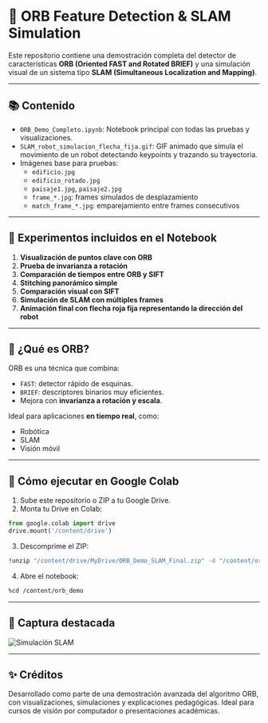 # 🧠 ORB Feature Detection & SLAM Simulation

Este repositorio contiene una demostración completa del detector de características **ORB (Oriented FAST and Rotated BRIEF)** y una simulación visual de un sistema tipo **SLAM (Simultaneous Localization and Mapping)**.

---

## 📚 Contenido

- `ORB_Demo_Completo.ipynb`: Notebook principal con todas las pruebas y visualizaciones.
- `SLAM_robot_simulacion_flecha_fija.gif`: GIF animado que simula el movimiento de un robot detectando keypoints y trazando su trayectoria.
- Imágenes base para pruebas:
  - `edificio.jpg`
  - `edificio_rotado.jpg`
  - `paisaje1.jpg`, `paisaje2.jpg`
  - `frame_*.jpg`: frames simulados de desplazamiento
  - `match_frame_*.jpg`: emparejamiento entre frames consecutivos

---

## 🧪 Experimentos incluidos en el Notebook

1. **Visualización de puntos clave con ORB**
2. **Prueba de invarianza a rotación**
3. **Comparación de tiempos entre ORB y SIFT**
4. **Stitching panorámico simple**
5. **Comparación visual con SIFT**
6. **Simulación de SLAM con múltiples frames**
7. **Animación final con flecha roja fija representando la dirección del robot**

---

## 🧠 ¿Qué es ORB?

ORB es una técnica que combina:
- `FAST`: detector rápido de esquinas.
- `BRIEF`: descriptores binarios muy eficientes.
- Mejora con **invarianza a rotación y escala**.

Ideal para aplicaciones **en tiempo real**, como:
- Robótica
- SLAM
- Visión móvil

---

## 🚀 Cómo ejecutar en Google Colab

1. Sube este repositorio o ZIP a tu Google Drive.
2. Monta tu Drive en Colab:
```python
from google.colab import drive
drive.mount('/content/drive')
```
3. Descomprime el ZIP:
```bash
!unzip "/content/drive/MyDrive/ORB_Demo_SLAM_Final.zip" -d "/content/orb_demo"
```
4. Abre el notebook:
```bash
%cd /content/orb_demo
```

---

## 📸 Captura destacada

![Simulación SLAM](SLAM_robot_simulacion_flecha_fija.gif)

---

## ✨ Créditos

Desarrollado como parte de una demostración avanzada del algoritmo ORB, con visualizaciones, simulaciones y explicaciones pedagógicas. Ideal para cursos de visión por computador o presentaciones académicas.

